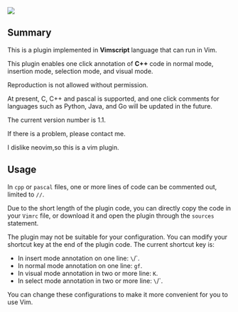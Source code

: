 ![](https://cdn.luogu.com.cn/upload/image_hosting/qgclyez5.png)

## Summary

This is a plugin implemented in **Vimscript** language that can run in Vim.

This plugin enables one click annotation of **C++** code in normal mode, insertion mode, selection mode, and visual mode.

Reproduction is not allowed without permission.

At present, C, C++ and pascal is supported, and one click comments for languages such as Python, Java, and Go will be updated in the future.

The current version number is 1.1.

If there is a problem, please contact me.

I dislike neovim,so this is a vim plugin.

## Usage

In `cpp` or `pascal` files, one or more lines of code can be commented out, limited to `//`.

Due to the short length of the plugin code, you can directly copy the code in your `Vimrc` file, or download it and open the plugin through the `sources` statement.

The plugin may not be suitable for your configuration. You can modify your shortcut key at the end of the plugin code. The current shortcut key is:

- In insert mode annotation on one line: `\`/`.
- In normal mode annotation on one line: `gf`.
- In visual mode annotation in two or more line: `K`.
- In select mode annotation in two or more line: `\`/`.

You can change these configurations to make it more convenient for you to use Vim.
